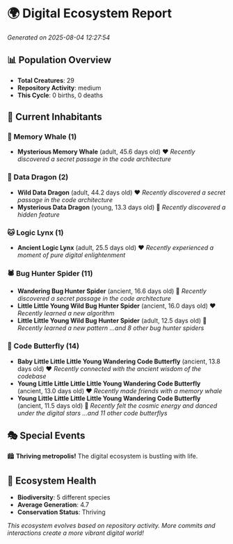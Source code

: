 # 🌍 Digital Ecosystem Report
*Generated on 2025-08-04 12:27:54*

## 📊 Population Overview
- **Total Creatures**: 29
- **Repository Activity**: medium
- **This Cycle**: 0 births, 0 deaths

## 👥 Current Inhabitants

### 🐋 Memory Whale (1)
- **Mysterious Memory Whale** (adult, 45.6 days old) ❤️
  *Recently discovered a secret passage in the code architecture*

### 🐉 Data Dragon (2)
- **Wild Data Dragon** (adult, 44.2 days old) ❤️
  *Recently discovered a secret passage in the code architecture*
- **Mysterious Data Dragon** (young, 13.3 days old) 💚
  *Recently discovered a hidden feature*

### 🐱 Logic Lynx (1)
- **Ancient Logic Lynx** (adult, 25.5 days old) ❤️
  *Recently experienced a moment of pure digital enlightenment*

### 🕷️ Bug Hunter Spider (11)
- **Wandering Bug Hunter Spider** (ancient, 16.6 days old) 💛
  *Recently discovered a secret passage in the code architecture*
- **Little Little Young Wild Bug Hunter Spider** (ancient, 16.0 days old) ❤️
  *Recently learned a new algorithm*
- **Little Little Young Wild Bug Hunter Spider** (adult, 12.5 days old) 💚
  *Recently learned a new pattern*
  *...and 8 other bug hunter spiders*

### 🦋 Code Butterfly (14)
- **Baby Little Little Little Young Wandering Code Butterfly** (ancient, 13.8 days old) ❤️
  *Recently connected with the ancient wisdom of the codebase*
- **Young Little Little Little Little Young Wandering Code Butterfly** (ancient, 13.0 days old) ❤️
  *Recently made friends with a memory whale*
- **Young Little Little Little Little Young Wandering Code Butterfly** (ancient, 11.5 days old) 💚
  *Recently felt the cosmic energy and danced under the digital stars*
  *...and 11 other code butterflys*

## 🎭 Special Events

🏙️ **Thriving metropolis!** The digital ecosystem is bustling with life.

## 🔬 Ecosystem Health
- **Biodiversity**: 5 different species
- **Average Generation**: 4.7
- **Conservation Status**: Thriving

*This ecosystem evolves based on repository activity. More commits and interactions create a more vibrant digital world!*